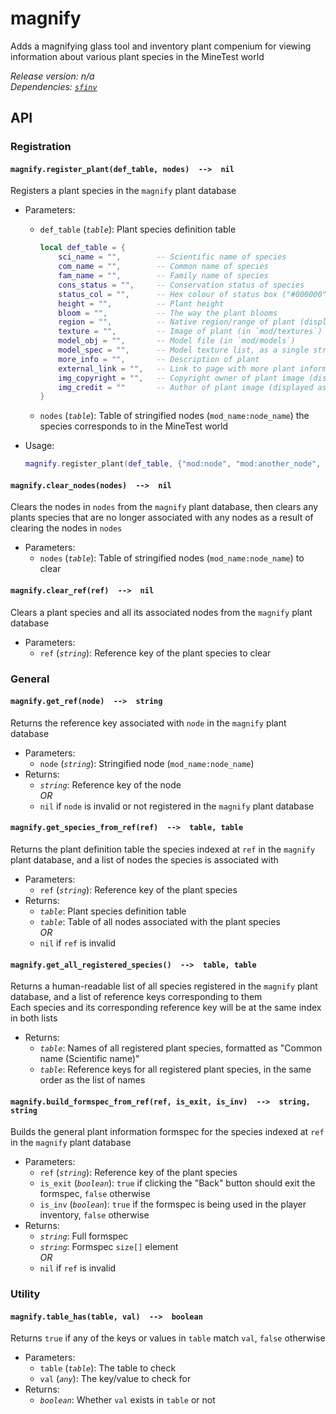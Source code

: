 # magnify

Adds a magnifying glass tool and inventory plant compenium for viewing information about various plant species in the MineTest world

*Release version: n/a*  
*Dependencies: [`sfinv`](https://github.com/rubenwardy/sfinv)*

## API

### Registration

#### `magnify.register_plant(def_table, nodes)  -->  nil`

Registers a plant species in the `magnify` plant database

- Parameters:
  - `def_table` (*`table`*): Plant species definition table

    ```lua
    local def_table = {
        sci_name = "",        -- Scientific name of species
        com_name = "",        -- Common name of species
        fam_name = "",        -- Family name of species
        cons_status = "",     -- Conservation status of species
        status_col = "",      -- Hex colour of status box ("#000000")
        height = "",          -- Plant height
        bloom = "",           -- The way the plant blooms
        region = "",          -- Native region/range of plant (displayed as "Found in [region]")
        texture = "",         -- Image of plant (in `mod/textures`)
        model_obj = "",       -- Model file (in `mod/models`)
        model_spec = "",      -- Model texture list, as a single string (format may change)
        more_info = "",       -- Description of plant
        external_link = "",   -- Link to page with more plant information
        img_copyright = "",   -- Copyright owner of plant image (displayed as "Image (c) [img_copyright]")
        img_credit = ""       -- Author of plant image (displayed as "Image courtesy of [img_credit]")
    }
    ```

  - `nodes` (*`table`*): Table of stringified nodes (`mod_name:node_name`) the species corresponds to in the MineTest world
- Usage:

  ```lua
  magnify.register_plant(def_table, {"mod:node", "mod:another_node", "other_mod:other_node"})
  ```

#### `magnify.clear_nodes(nodes)  -->  nil`

Clears the nodes in `nodes` from the `magnify` plant database, then clears any plants species that are no longer associated with any nodes as a result of clearing the nodes in `nodes`

- Parameters:
  - `nodes` (*`table`*): Table of stringified nodes (`mod_name:node_name`) to clear

#### `magnify.clear_ref(ref)  -->  nil`

Clears a plant species and all its associated nodes from the `magnify` plant database

- Parameters:
  - `ref` (*`string`*): Reference key of the plant species to clear

### General

#### `magnify.get_ref(node)  -->  string`

Returns the reference key associated with `node` in the `magnify` plant database

- Parameters:
  - `node` (*`string`*): Stringified node (`mod_name:node_name`)
- Returns:
  - *`string`*: Reference key of the node  
  *OR*
  - `nil` if `node` is invalid or not registered in the `magnify` plant database

#### `magnify.get_species_from_ref(ref)  -->  table, table`

Returns the plant definition table the species indexed at `ref` in the `magnify` plant database, and a list of nodes the species is associated with

- Parameters:
  - `ref` (*`string`*): Reference key of the plant species
- Returns:
  - *`table`*: Plant species definition table
  - *`table`*: Table of all nodes associated with the plant species  
  *OR*
  - `nil` if `ref` is invalid

#### `magnify.get_all_registered_species()  -->  table, table`

Returns a human-readable list of all species registered in the `magnify` plant database, and a list of reference keys corresponding to them  
Each species and its corresponding reference key will be at the same index in both lists

- Returns:
  - *`table`*: Names of all registered plant species, formatted as "Common name (Scientific name)"
  - *`table`*: Reference keys for all registered plant species, in the same order as the list of names

#### `magnify.build_formspec_from_ref(ref, is_exit, is_inv)  -->  string, string`

Builds the general plant information formspec for the species indexed at `ref` in the `magnify` plant database  

- Parameters:
  - `ref` (*`string`*): Reference key of the plant species
  - `is_exit` (*`boolean`*): `true` if clicking the "Back" button should exit the formspec, `false` otherwise
  - `is_inv` (*`boolean`*): `true` if the formspec is being used in the player inventory, `false` otherwise
- Returns:
  - *`string`*: Full formspec
  - *`string`*: Formspec `size[]` element  
  *OR*
  - `nil` if `ref` is invalid

### Utility

#### `magnify.table_has(table, val)  -->  boolean`

Returns `true` if any of the keys or values in `table` match `val`, `false` otherwise

- Parameters:
  - `table` (*`table`*): The table to check
  - `val` (*`any`*): The key/value to check for
- Returns:
  - *`boolean`*: Whether `val` exists in `table` or not
